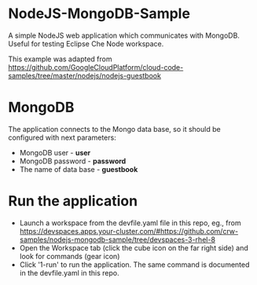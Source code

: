 # NodeJS-MongoDB-Sample
A simple NodeJS web application which communicates with MongoDB. Useful for testing Eclipse Che Node workspace.

This example was adapted from https://github.com/GoogleCloudPlatform/cloud-code-samples/tree/master/nodejs/nodejs-guestbook


# MongoDB
The application connects to the Mongo data base, so it should be configured with next parameters:
- MongoDB user - <b>user</b>
- MongoDB password - <b>password</b>
- The name of data base - <b>guestbook</b>

#  Run the application
- Launch a workspace from the devfile.yaml file in this repo, eg., from https://devspaces.apps.your-cluster.com/#https://github.com/crw-samples/nodejs-mongodb-sample/tree/devspaces-3-rhel-8
- Open the Workspace tab (click the cube icon on the far right side) and look for commands (gear icon)
- Click '1-run' to run the application. The same command is documented in the devfile.yaml in this repo.
